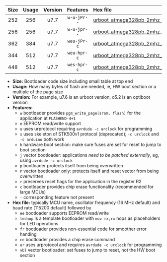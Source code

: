 |Size|Usage|Version|Features|Hex file|
|:-:|:-:|:-:|:-:|:--|
|252|256|u7.7|`w-u-jPr--`|[urboot_atmega328pb_2mhz_9600bps_lednop_ur_vbl.hex](https://raw.githubusercontent.com/stefanrueger/urboot.hex/main/mcus/atmega328pb/fcpu_2mhz/9600_bps/urboot_atmega328pb_2mhz_9600bps_lednop_ur_vbl.hex)|
|256|256|u7.7|`w-u-jpr--`|[urboot_atmega328pb_2mhz_9600bps_lednop_fr_ur_vbl.hex](https://raw.githubusercontent.com/stefanrueger/urboot.hex/main/mcus/atmega328pb/fcpu_2mhz/9600_bps/urboot_atmega328pb_2mhz_9600bps_lednop_fr_ur_vbl.hex)|
|362|384|u7.7|`weu-jPr-c`|[urboot_atmega328pb_2mhz_9600bps_ee_lednop_fr_ce_ur_vbl.hex](https://raw.githubusercontent.com/stefanrueger/urboot.hex/main/mcus/atmega328pb/fcpu_2mhz/9600_bps/urboot_atmega328pb_2mhz_9600bps_ee_lednop_fr_ce_ur_vbl.hex)|
|344|512|u7.7|`weu-hpr-c`|[urboot_atmega328pb_2mhz_9600bps_ee_lednop_fr_ce_ur.hex](https://raw.githubusercontent.com/stefanrueger/urboot.hex/main/mcus/atmega328pb/fcpu_2mhz/9600_bps/urboot_atmega328pb_2mhz_9600bps_ee_lednop_fr_ce_ur.hex)|
|448|512|u7.7|`wes-hpr-c`|[urboot_atmega328pb_2mhz_9600bps_ee_lednop_fr_ce.hex](https://raw.githubusercontent.com/stefanrueger/urboot.hex/main/mcus/atmega328pb/fcpu_2mhz/9600_bps/urboot_atmega328pb_2mhz_9600bps_ee_lednop_fr_ce.hex)|

- **Size:** Bootloader code size including small table at top end
- **Usage:** How many bytes of flash are needed, ie, HW boot section or a multiple of the page size
- **Version:** For example, u7.6 is an urboot version, o5.2 is an optiboot version
- **Features:**
  + `w` bootloader provides `pgm_write_page(sram, flash)` for the application at `FLASHEND-4+1`
  + `e` EEPROM read/write support
  + `u` uses urprotocol requiring `avrdude -c urclock` for programming
  + `s` uses skeleton of STK500v1 protocol (deprecated); `-c urclock` and `-c arduino` both work
  + `h` hardware boot section: make sure fuses are set for reset to jump to boot section
  + `j` vector bootloader: applications *need to be patched externally*, eg, using `avrdude -c urclock`
  + `p` bootloader protects itself from being overwritten
  + `P` vector bootloader only: protects itself and reset vector from being overwritten
  + `r` preserves reset flags for the application in the register R2
  + `c` bootloader provides chip erase functionality (recommended for large MCUs)
  + `-` corresponding feature not present
- **Hex file:** typically MCU name, oscillator frequency (16 MHz default) and baud rate (115200 default) followed by
  + `ee` bootloader supports EEPROM read/write
  + `lednop` is a template bootloader with `mov rx,rx` nops as placeholders for LED operations
  + `fr` bootloader provides non-essential code for smoother error handing
  + `ce` bootloader provides a chip erase command
  + `ur` uses urprotocol and requires `avrdude -c urclock` for programming
  + `vbl` vector bootloader: set fuses to jump to reset, not the HW boot section
